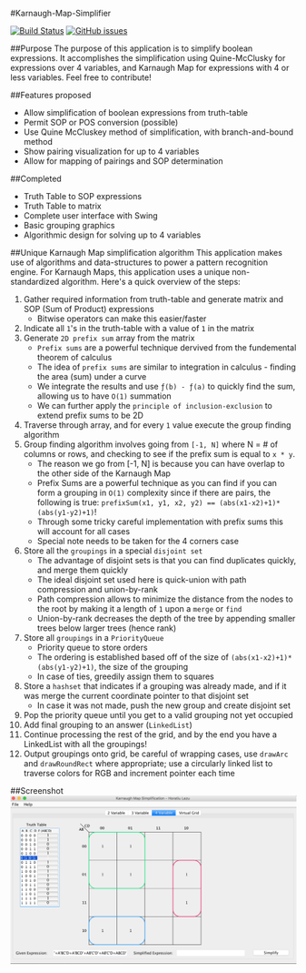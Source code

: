 #Karnaugh-Map-Simplifier

[![Build Status](https://travis-ci.org/MathBunny/karnaugh-map-simplifier.svg?branch=ProjectOrganization)](https://travis-ci.org/MathBunny/karnaugh-map-simplifier)
[![GitHub issues](https://img.shields.io/github/issues/MathBunny/karnaugh-map-simplifier.svg)](https://github.com/MathBunny/karnaugh-map-simplifier/issues)

##Purpose
The purpose of this application is to simplify boolean expressions. It accomplishes the simplification using Quine-McClusky for expressions over 4 variables, and Karnaugh Map for expressions with 4 or less variables. Feel free to contribute! 

##Features proposed
* Allow simplification of boolean expressions from truth-table
* Permit SOP or POS conversion (possible)
* Use Quine McCluskey method of simplification, with branch-and-bound method
* Show pairing visualization for up to 4 variables
* Allow for mapping of pairings and SOP determination

##Completed
* Truth Table to SOP expressions
* Truth Table to matrix
* Complete user interface with Swing
* Basic grouping graphics
* Algorithmic design for solving up to 4 variables


##Unique Karnaugh Map simplification algorithm
This application makes use of algorithms and data-structures to power a pattern recognition engine. For Karnaugh Maps, this application uses a unique non-standardized algorithm. Here's a quick overview of the steps:

1. Gather required information from truth-table and generate matrix and SOP (Sum of Product) expressions
	* Bitwise operators can make this easier/faster
2. Indicate all `1`'s in the truth-table with a value of `1` in the matrix
3. Generate `2D prefix sum` array from the matrix
	* `Prefix sums` are a powerful technique dervived from the fundemental theorem of calculus
	* The idea of `prefix sums` are similar to integration in calculus - finding the area (sum) under a curve
	* We integrate the results and use `ƒ(b) - ƒ(a)` to quickly find the sum, allowing us to have `O(1)` summation
	* We can further apply the `principle of inclusion-exclusion` to extend prefix sums to be 2D
4. Traverse through array, and for every `1` value execute the group finding algorithm
5. Group finding algorithm involves going from `[-1, N]` where N = # of columns or rows, and checking to see if the prefix sum is equal to `x * y`.
	* The reason we go from [-1, N] is because you can have overlap to the other side of the Karnaugh Map
	* Prefix Sums are a powerful technique as you can find if you can form a grouping in `O(1)` complexity since if there are pairs, the following is true: `prefixSum(x1, y1, x2, y2) == (abs(x1-x2)+1)*(abs(y1-y2)+1)`!
	* Through some tricky careful implementation with prefix sums this will account for all cases
	* Special note needs to be taken for the 4 corners case
6. Store all the `groupings` in a special `disjoint set`
	* The advantage of disjoint sets is that you can find duplicates quickly, and merge them quickly
	* The ideal disjoint set used here is quick-union with path compression and union-by-rank
	* Path compression allows to minimize the distance from the nodes to the root by making it a length of `1` upon a `merge` or `find`
	* Union-by-rank decreases the depth of the tree by appending smaller trees below larger trees (hence rank)
7. Store all `groupings` in a `PriorityQueue`
	* Priority queue to store orders
	* The ordering is established based off of the size of `(abs(x1-x2)+1)*(abs(y1-y2)+1)`, the size of the grouping
	* In case of ties, greedily assign them to squares
8. Store a `hashset` that indicates if a grouping was already made, and if it was merge the current coordinate pointer to that disjoint set
	* In case it was not made, push the new group and create disjoint set
9. Pop the priority queue until you get to a valid grouping not yet occupied
10. Add final grouping to an answer (`LinkedList`)
11. Continue processing the rest of the grid, and by the end you have a LinkedList with all the groupings!
12. Output groupings onto grid, be careful of wrapping cases, use `drawArc` and `drawRoundRect` where appropriate; use a circularly linked list to traverse colors for RGB and increment pointer each time


##Screenshot
![Screenshot](screenshots/KarnaughScreenshot2.png "Screenshot")
